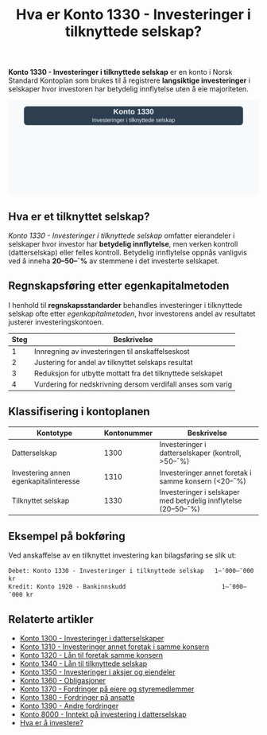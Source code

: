 ﻿---
title: "Hva er Konto 1330 - Investeringer i tilknyttede selskap?"
seoTitle: "1330-investeringer-i-tilknyttede-selskap"
meta_description: '**Konto 1330 - Investeringer i tilknyttede selskap** er en konto i Norsk Standard Kontoplan som brukes til å registrere **langsiktige investeringer** i selskap...'
slug: 1330-investeringer-i-tilknyttede-selskap
type: blog
layout: pages/single
---

**Konto 1330 - Investeringer i tilknyttede selskap** er en konto i Norsk Standard Kontoplan som brukes til å registrere **langsiktige investeringer** i selskaper hvor investoren har betydelig innflytelse uten å eie majoriteten.

![Illustrasjon av konto 1330 investeringer i tilknyttede selskap](1330-investeringer-i-tilknyttede-selskap-image.svg)

## Hva er et tilknyttet selskap?

*Konto 1330 - Investeringer i tilknyttede selskap* omfatter eierandeler i selskaper hvor investor har **betydelig innflytelse**, men verken kontroll (datterselskap) eller felles kontroll. Betydelig innflytelse oppnås vanligvis ved å inneha **20–50–¯%** av stemmene i det investerte selskapet.

## Regnskapsføring etter egenkapitalmetoden

I henhold til **regnskapsstandarder** behandles investeringer i tilknyttede selskap ofte etter *egenkapitalmetoden*, hvor investorens andel av resultatet justerer investeringskontoen.

| Steg | Beskrivelse                                                                 |
|------|------------------------------------------------------------------------------|
| 1    | Innregning av investeringen til anskaffelseskost                            |
| 2    | Justering for andel av tilknyttet selskaps resultat                           |
| 3    | Reduksjon for utbytte mottatt fra det tilknyttede selskapet                   |
| 4    | Vurdering for nedskrivning dersom verdifall anses som varig                  |

## Klassifisering i kontoplanen

| Kontotype               | Kontonummer | Beskrivelse                                                      |
|-------------------------|-------------|------------------------------------------------------------------|
| Datterselskap           | 1300        | Investeringer i datterselskaper (kontroll, >50–¯%)                |
| Investering annen egenkapitalinteresse | 1310  | Investeringer annet foretak i samme konsern (<20–¯%)               |
| Tilknyttet selskap      | 1330        | Investeringer i selskaper med betydelig innflytelse (20–50–¯%)     |

## Eksempel på bokføring

Ved anskaffelse av en tilknyttet investering kan bilagsføring se slik ut:

```plaintext
Debet: Konto 1330 - Investeringer i tilknyttede selskap   1–¯000–¯000 kr
Kredit: Konto 1920 - Bankinnskudd                           1–¯000–¯000 kr
```

## Relaterte artikler

* [Konto 1300 - Investeringer i datterselskaper](/blogs/kontoplan/1300-investeringer-i-datterselskaper "Konto 1300 - Investeringer i datterselskaper")
* [Konto 1310 - Investeringer annet foretak i samme konsern](/blogs/kontoplan/1310-investeringer-annet-foretak-i-samme-konsern "Konto 1310 - Investeringer annet foretak i samme konsern")
* [Konto 1320 - Lån til foretak samme konsern](/blogs/kontoplan/1320-lan-til-foretak-samme-konsern "Konto 1320 - Lån til foretak samme konsern")
* [Konto 1340 - Lån til tilknyttede selskap](/blogs/kontoplan/1340-lan-til-tilknyttede-selskap "Konto 1340 - Lån til tilknyttede selskap")
* [Konto 1350 - Investeringer i aksjer og eiendeler](/blogs/kontoplan/1350-investeringer-i-aksjer-og-eiendeler "Konto 1350 - Investeringer i aksjer og eiendeler")
* [Konto 1360 - Obligasjoner](/blogs/kontoplan/1360-obligasjoner "Konto 1360 - Obligasjoner")
* [Konto 1370 - Fordringer på eiere og styremedlemmer](/blogs/kontoplan/1370-fordringer-pa-eiere-og-styremedlemmer "Konto 1370 - Fordringer på eiere og styremedlemmer")
* [Konto 1380 - Fordringer på ansatte](/blogs/kontoplan/1380-fordringer-pa-ansatte "Konto 1380 - Fordringer på ansatte")
* [Konto 1390 - Andre fordringer](/blogs/kontoplan/1390-andre-fordringer "Konto 1390 - Andre fordringer")
* [Konto 8000 - Inntekt på investering i datterselskap](/blogs/kontoplan/8000-inntekt-pa-investering-i-datterselskap "Konto 8000 - Inntekt på investering i datterselskap")
* [Hva er å investere?](/blogs/regnskap/hva-er-investere "Hva er å investere? Komplett Guide til Investeringer i Regnskap")






